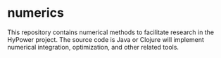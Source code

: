 numerics
========

This repository contains numerical methods to facilitate research in the HyPower project. The source code is Java or Clojure
will implement numerical integration, optimization, and other related tools.
